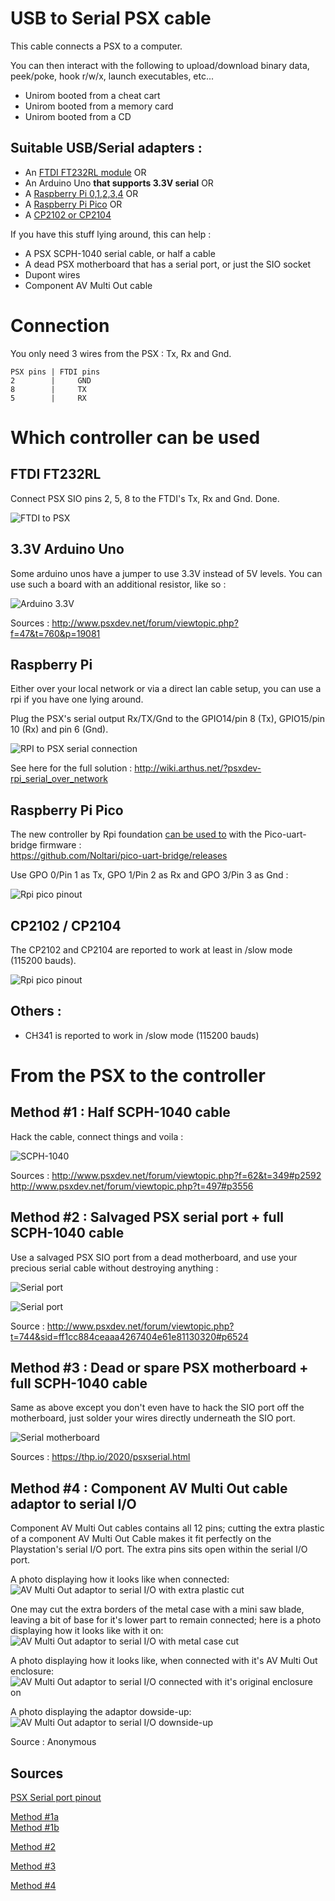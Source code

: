 # USB to Serial PSX cable

This cable connects a PSX to a computer. 

You can then interact with the following to upload/download binary data, peek/poke, hook r/w/x, launch executables, etc...

- Unirom booted from a cheat cart
- Unirom booted from a memory card
- Unirom booted from a CD



## Suitable USB/Serial adapters :

  * An [FTDI FT232RL module](https://www.amazon.fr/gp/product/B0753GY7FR/) OR
  * An Arduino Uno **that supports 3.3V serial** OR
  * A [Raspberry Pi 0,1,2,3,4](http://wiki.arthus.net/?psxdev-rpi_serial_over_network) OR
  * A [Raspberry Pi Pico](https://discord.com/channels/642647820683444236/642848627823345684/853875808367149077) OR  
  * A [CP2102 or CP2104](https://www.amazon.com/WINGONEER-CP2104-Serial-Converter-compatible/dp/B01CYBHM26/)  
  
If you have this stuff lying around, this can help :

  * A PSX SCPH-1040 serial cable, or half a cable
  * A dead PSX motherboard that has a serial port, or just the SIO socket 
  * Dupont wires
  * Component AV Multi Out cable
  
# Connection

You only need 3 wires from the PSX : Tx, Rx and Gnd.

```  
PSX pins | FTDI pins
2        |     GND   
8        |     TX 
5        |     RX 
``` 

# Which controller can be used

## FTDI FT232RL

Connect PSX SIO pins  2, 5, 8 to the FTDI's Tx, Rx and Gnd. Done.

![FTDI to PSX](http://wiki.arthus.net/assets/ftdi-psx-pins.jpg)  

## 3.3V Arduino Uno  

Some arduino unos have a jumper to use 3.3V instead of 5V levels. You can use such a board with an additional resistor, like so : 

![Arduino 3.3V](http://wiki.arthus.net/assets//arduino-serial-psx.jpg)

Sources : http://www.psxdev.net/forum/viewtopic.php?f=47&t=760&p=19081

## Raspberry Pi

Either over your local network or via a direct lan cable setup, you can
use a rpi if you have one lying around.

Plug the PSX's serial output Rx/TX/Gnd to the GPIO14/pin 8 (Tx), GPIO15/pin 10 (Rx) and pin 6 (Gnd).

![RPI to PSX serial connection](http://wiki.arthus.net/assets/rpi-psx-gpio.jpg)

See here for the full solution : http://wiki.arthus.net/?psxdev-rpi_serial_over_network

## Raspberry Pi Pico

The new controller by Rpi foundation [can be used to](https://discord.com/channels/642647820683444236/642848627823345684/853875808367149077) with the Pico-uart-bridge firmware :  
https://github.com/Noltari/pico-uart-bridge/releases  

Use GPO 0/Pin 1 as Tx, GPO 1/Pin 2 as Rx and GPO 3/Pin 3 as Gnd :

![Rpi pico pinout](http://wiki.arthus.net/assets/rpi-pico-uart.jpg)

## CP2102 / CP2104  

The CP2102 and CP2104 are reported to work at least in /slow mode (115200 bauds).

![Rpi pico pinout](http://wiki.arthus.net/assets/cp2102-04-pinout.jpg)

## Others :

* CH341 is reported to work in /slow mode (115200 bauds)

# From the PSX to the controller

## Method #1 : Half SCPH-1040 cable

Hack the cable, connect things and voila :

![SCPH-1040](http://wiki.arthus.net/assets/link-usb-cable-scph1040-ftdi.jpg)

Sources :
http://www.psxdev.net/forum/viewtopic.php?f=62&t=349#p2592  
http://www.psxdev.net/forum/viewtopic.php?t=497#p3556  

## Method #2 : Salvaged PSX serial port + full SCPH-1040 cable

Use a salvaged PSX SIO port from a dead motherboard, and use your precious serial cable without destroying anything :

![Serial port](http://wiki.arthus.net/assets//serial-ftdi-1.jpg)

![Serial port](http://wiki.arthus.net/assets//serial-ftdi.jpg)

Source : http://www.psxdev.net/forum/viewtopic.php?t=744&sid=ff1cc884ceaaa4267404e61e81130320#p6524

## Method #3 : Dead or spare PSX motherboard + full SCPH-1040 cable

Same as above except you don't even have to hack the SIO port off the motherboard, just solder your wires directly underneath the SIO port.

![Serial motherboard](https://thp.io/2020/images/psxserial/psx-serial-pinout.jpg)

Sources : https://thp.io/2020/psxserial.html  

## Method #4 : Component AV Multi Out cable adaptor to serial I/O

Component AV Multi Out cables contains all 12 pins;  cutting the extra plastic of a component AV Multi Out Cable makes it fit perfectly on the Playstation's serial I/O port.  The extra pins sits open within the serial I/O port.

A photo displaying how it looks like when connected:
![AV Multi Out adaptor to serial I/O with extra plastic cut](https://i.imgur.com/J2GNOjL.jpg)

One may cut the extra borders of the metal case with a mini saw blade, leaving a bit of base for it's lower part to remain connected;  here is a photo displaying how it looks like with it on:
![AV Multi Out adaptor to serial I/O with metal case cut](https://i.imgur.com/feXONxf.jpg)

A photo displaying how it looks like, when connected with it's AV Multi Out enclosure:
![AV Multi Out adaptor to serial I/O connected with it's original enclosure on](https://i.imgur.com/UrbGMGA.jpeg)

A photo displaying the adaptor dowside-up:
![AV Multi Out adaptor to serial I/O downside-up](https://i.imgur.com/SuQ36HS.jpeg)

Source : Anonymous

## Sources 

[PSX Serial port pinout](https://psx-spx.consoledev.net/pinouts/#pinouts-sio-pinouts)  

[Method #1a](https://www.psxdev.net/forum/viewtopic.php?f=62&t=349#p2592)  
[Method #1b](https://www.psxdev.net/forum/viewtopic.php?t=497#p3556)  

[Method #2](https://www.psxdev.net/forum/viewtopic.php?t=744&sid=ff1cc884ceaaa4267404e61e81130320#p6524)

[Method #3](https://thp.io/2020/psxserial.html)

[Method #4](https://www.psxdev.net/forum/viewtopic.php?f=47&t=760&p=19081)
